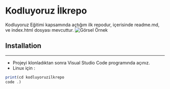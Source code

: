 # Kodluyoruz İlkrepo
Kodluyoruz Eğitimi kapsamında açtığım ilk repodur, içerisinde readme.md, ve index.html dosyası mevcuttur.
![Görsel Örnek](file:///C:/Users/SincapR/Desktop/New%20Repo.png)
## Installation
------------------------------------------------------------------------------------
* Projeyi klonladıktan sonra Visual Studio Code programında açınız.
* Linux için :
```javascript
print(cd kodluyoruzilkrepo
code .)
```